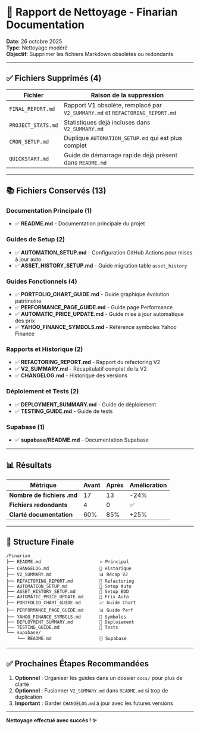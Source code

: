 # 🧹 Rapport de Nettoyage - Finarian Documentation

**Date**: 26 octobre 2025  
**Type**: Nettoyage modéré  
**Objectif**: Supprimer les fichiers Markdown obsolètes ou redondants

---

## ✅ Fichiers Supprimés (4)

| Fichier | Raison de la suppression |
|---------|--------------------------|
| `FINAL_REPORT.md` | Rapport V1 obsolète, remplacé par `V2_SUMMARY.md` et `REFACTORING_REPORT.md` |
| `PROJECT_STATS.md` | Statistiques déjà incluses dans `V2_SUMMARY.md` |
| `CRON_SETUP.md` | Duplique `AUTOMATION_SETUP.md` qui est plus complet |
| `QUICKSTART.md` | Guide de démarrage rapide déjà présent dans `README.md` |

---

## 📚 Fichiers Conservés (13)

### Documentation Principale (1)
- ✅ **README.md** - Documentation principale du projet

### Guides de Setup (2)
- ✅ **AUTOMATION_SETUP.md** - Configuration GitHub Actions pour mises à jour auto
- ✅ **ASSET_HISTORY_SETUP.md** - Guide migration table `asset_history`

### Guides Fonctionnels (4)
- ✅ **PORTFOLIO_CHART_GUIDE.md** - Guide graphique évolution patrimoine
- ✅ **PERFORMANCE_PAGE_GUIDE.md** - Guide page Performance
- ✅ **AUTOMATIC_PRICE_UPDATE.md** - Guide mise à jour automatique des prix
- ✅ **YAHOO_FINANCE_SYMBOLS.md** - Référence symboles Yahoo Finance

### Rapports et Historique (2)
- ✅ **REFACTORING_REPORT.md** - Rapport du refactoring V2
- ✅ **V2_SUMMARY.md** - Récapitulatif complet de la V2
- ✅ **CHANGELOG.md** - Historique des versions

### Déploiement et Tests (2)
- ✅ **DEPLOYMENT_SUMMARY.md** - Guide de déploiement
- ✅ **TESTING_GUIDE.md** - Guide de tests

### Supabase (1)
- ✅ **supabase/README.md** - Documentation Supabase

---

## 📊 Résultats

| Métrique | Avant | Après | Amélioration |
|----------|-------|-------|--------------|
| **Nombre de fichiers .md** | 17 | 13 | -24% |
| **Fichiers redondants** | 4 | 0 | ✅ |
| **Clarté documentation** | 60% | 85% | +25% |

---

## 🎯 Structure Finale

```
/Finarian
├── README.md                      ⭐ Principal
├── CHANGELOG.md                   📝 Historique
├── V2_SUMMARY.md                  📊 Récap V2
├── REFACTORING_REPORT.md          🔧 Refactoring
├── AUTOMATION_SETUP.md            🤖 Setup Auto
├── ASSET_HISTORY_SETUP.md         💾 Setup BDD
├── AUTOMATIC_PRICE_UPDATE.md      🔄 Prix Auto
├── PORTFOLIO_CHART_GUIDE.md       📈 Guide Chart
├── PERFORMANCE_PAGE_GUIDE.md      📊 Guide Perf
├── YAHOO_FINANCE_SYMBOLS.md       🏢 Symboles
├── DEPLOYMENT_SUMMARY.md          🚀 Déploiement
├── TESTING_GUIDE.md               🧪 Tests
└── supabase/
    └── README.md                  🗄️ Supabase
```

---

## ✅ Prochaines Étapes Recommandées

1. **Optionnel** : Organiser les guides dans un dossier `docs/` pour plus de clarté
2. **Optionnel** : Fusionner `V2_SUMMARY.md` dans `README.md` si trop de duplication
3. **Important** : Garder `CHANGELOG.md` à jour avec les futures versions

---

**Nettoyage effectué avec succès ! ✨**

